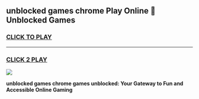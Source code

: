 
## unblocked games chrome Play Online 👋 Unblocked Games
<h3>
<a href="https://premium.freeplayer.one?title=unblocked_games_chrome&ref=19F">CLICK TO PLAY</a></h3>
<hr>

<h3>
<a href="https://premium.freeplayer.one?title=unblocked_games_chrome&ref=19F">CLICK 2 PLAY</a>
  
</h3>

<a href="https://premium.freeplayer.one?title=unblocked_games_chrome&ref=19F"><img src="https://clearcache.store/games.png"></a>


**unblocked games chrome games unblocked: Your Gateway to Fun and Accessible Online Gaming**
